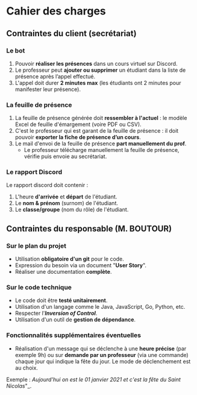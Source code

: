 # Cahier des charges



## Contraintes du client (secrétariat)


### Le bot

1. Pouvoir **réaliser les présences** dans un cours virtuel sur Discord.
1. Le professeur peut **ajouter ou supprimer** un étudiant dans la liste de présence après l’appel effectué.
1. L'appel doit durer **2 minutes max** (les étudiants ont 2 minutes pour manifester leur présence).


### La feuille de présence

1. La feuille de présence générée doit **ressembler à l'actuel** : le modèle Excel de feuille d'émargement (voire PDF ou CSV).
1. C'est le professeur qui est garant de la feuille de présence : il doit pouvoir **exporter la fiche de présence d’un cours**.
1. Le mail d'envoi de la feuille de présence **part manuellement du prof**.
    * Le professeur télécharge manuellement la feuille de présence, vérifie puis envoie au secrétariat.


### Le rapport Discord

Le rapport discord doit contenir :
1. L'heure **d'arrivée** et **départ** de l'étudiant.
1. Le **nom & prénom** (surnom) de l'étudiant.
1. Le **classe/groupe** (nom du rôle) de l'étudiant.



## Contraintes du responsable (M. BOUTOUR)


### Sur le plan du projet
- Utilisation **obligatoire d'un git** pour le code.
- Expression du besoin via un document "**User Story**".
- Réaliser une documentation **complète**.

### Sur le code technique
- Le code doit être **testé unitairement**.
- Utilisation d'un langage comme le Java, JavaScript, Go, Python, etc.
- Respecter l'**_Inversion of Control_**.
- Utilisation d'un outil de **gestion de dépendance**.


### Fonctionnalités supplémentaires éventuelles
- Réalisation d'un message qui se déclenche à une **heure précise** (par exemple 9h) ou sur **demande par un professeur** (via une commande) chaque jour qui indique la fête du jour. Le mode de déclenchement est au choix.

Exemple : _Aujourd'hui on est le 01 janvier 2021 et c'est la fête du Saint Nicolas_"_.
